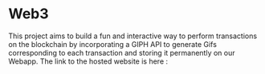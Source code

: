 # Web3

This project aims to build a fun and interactive way to perform transactions on the blockchain by incorporating a GIPH API to generate Gifs corresponding to each transaction and 
storing it permanently on our Webapp. The link to the hosted website is here :
